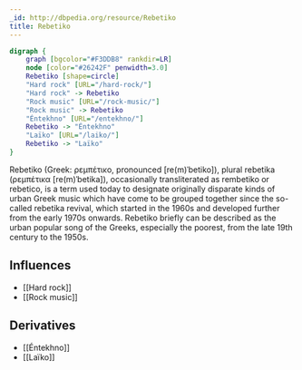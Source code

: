 ```yaml
---
_id: http://dbpedia.org/resource/Rebetiko
title: Rebetiko
---
```


```dot
digraph {
	graph [bgcolor="#F3DDB8" rankdir=LR]
	node [color="#26242F" penwidth=3.0]
	Rebetiko [shape=circle]
	"Hard rock" [URL="/hard-rock/"]
	"Hard rock" -> Rebetiko
	"Rock music" [URL="/rock-music/"]
	"Rock music" -> Rebetiko
	"Éntekhno" [URL="/entekhno/"]
	Rebetiko -> "Éntekhno"
	"Laïko" [URL="/laiko/"]
	Rebetiko -> "Laïko"
}
```

Rebetiko (Greek: ρεμπέτικο, pronounced [re(m)ˈbetiko]), plural rebetika (ρεμπέτικα [re(m)ˈbetika]), occasionally transliterated as rembetiko or rebetico, is a term used today to designate originally disparate kinds of urban Greek music which have come to be grouped together since the so-called rebetika revival, which started in the 1960s and developed further from the early 1970s onwards. Rebetiko briefly can be described as the urban popular song of the Greeks, especially the poorest, from the late 19th century to the 1950s.

## Influences

- [[Hard rock]]
- [[Rock music]]

## Derivatives

- [[Éntekhno]]
- [[Laïko]]
